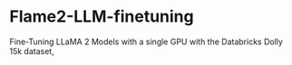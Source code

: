 # Flame2-LLM-finetuning
Fine-Tuning LLaMA 2 Models with a single GPU with the Databricks Dolly 15k dataset,
